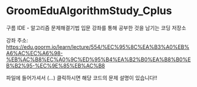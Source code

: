 # GroomEduAlgorithmStudy_Cplus
구름 IDE - 알고리즘 문제해결기법 입문 강좌를 통해 공부한 것을 남기는 코딩 저장소

강좌 주소: https://edu.goorm.io/learn/lecture/554/%EC%95%8C%EA%B3%A0%EB%A6%AC%EC%A6%98-%EB%AC%B8%EC%A0%9C%ED%95%B4%EA%B2%B0%EA%B8%B0%EB%B2%95-%EC%9E%85%EB%AC%B8

파일에 들어가셔서 (...) 클릭하시면 해당 코드의 문제 설명이 있습니다!!
